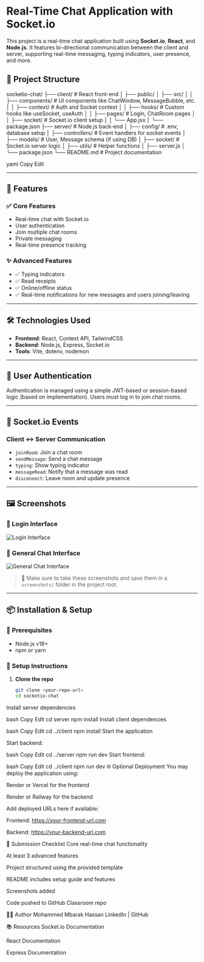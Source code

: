 # Real-Time Chat Application with Socket.io

This project is a real-time chat application built using **Socket.io**, **React**, and **Node.js**. It features bi-directional communication between the client and server, supporting real-time messaging, typing indicators, user presence, and more.

## 📁 Project Structure

socketio-chat/
├── client/ # React front-end
│ ├── public/
│ ├── src/
│ │ ├── components/ # UI components like ChatWindow, MessageBubble, etc.
│ │ ├── context/ # Auth and Socket context
│ │ ├── hooks/ # Custom hooks like useSocket, useAuth
│ │ ├── pages/ # Login, ChatRoom pages
│ │ ├── socket/ # Socket.io client setup
│ │ └── App.jsx
│ └── package.json
├── server/ # Node.js back-end
│ ├── config/ # .env, database setup
│ ├── controllers/ # Event handlers for socket events
│ ├── models/ # User, Message schema (if using DB)
│ ├── socket/ # Socket.io server logic
│ ├── utils/ # Helper functions
│ ├── server.js
│ └── package.json
└── README.md # Project documentation

yaml
Copy
Edit

---

## 🚀 Features

### ✅ Core Features
- Real-time chat with Socket.io
- User authentication
- Join multiple chat rooms
- Private messaging
- Real-time presence tracking

### ✨ Advanced Features
- ✅ Typing indicators
- ✅ Read receipts
- ✅ Online/offline status
- ✅ Real-time notifications for new messages and users joining/leaving

---

## 🛠️ Technologies Used

- **Frontend**: React, Context API, TailwindCSS
- **Backend**: Node.js, Express, Socket.io
- **Tools**: Vite, dotenv, nodemon

---

## 🔐 User Authentication

Authentication is managed using a simple JWT-based or session-based logic (based on implementation). Users must log in to join chat rooms.

---

## 📡 Socket.io Events

### Client ↔ Server Communication
- `joinRoom`: Join a chat room
- `sendMessage`: Send a chat message
- `typing`: Show typing indicator
- `messageRead`: Notify that a message was read
- `disconnect`: Leave room and update presence

---

## 🖼️ Screenshots

### 🔐 Login Interface
![Login Interface](./client/public/login-interface.png)

### 💬 General Chat Interface
![General Chat Interface](./client/public/general-chat-interface.png)

> 📸 Make sure to take these screenshots and save them in a `screenshots/` folder in the project root.

---

## 📦 Installation & Setup

### 🔧 Prerequisites
- Node.js v18+
- npm or yarn

### 🧪 Setup Instructions

1. **Clone the repo**
   ```bash
   git clone <your-repo-url>
   cd socketio-chat
Install server dependencies

bash
Copy
Edit
cd server
npm install
Install client dependencies

bash
Copy
Edit
cd ../client
npm install
Start the application

Start backend:

bash
Copy
Edit
cd ../server
npm run dev
Start frontend:

bash
Copy
Edit
cd ../client
npm run dev
🌐 Optional Deployment
You may deploy the application using:

Render or Vercel for the frontend

Render or Railway for the backend

Add deployed URLs here if available:

Frontend: https://your-frontend-url.com

Backend: https://your-backend-url.com

📃 Submission Checklist
 Core real-time chat functionality

 At least 3 advanced features

 Project structured using the provided template

 README includes setup guide and features

 Screenshots added

 Code pushed to GitHub Classroom repo

👨‍💻 Author
Mohammed Mbarak Hassan
LinkedIn | GitHub

📚 Resources
Socket.io Documentation

React Documentation

Express Documentation

